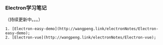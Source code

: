 ### Electron学习笔记
（持续更新中。。。）
	

	1. [Electron-easy-demo](http://wangpeng.link/electronNotes/Electron-easy-demo);
	2. [Electron-vue](http://wangpeng.link/electronNotes/Electron-vue);